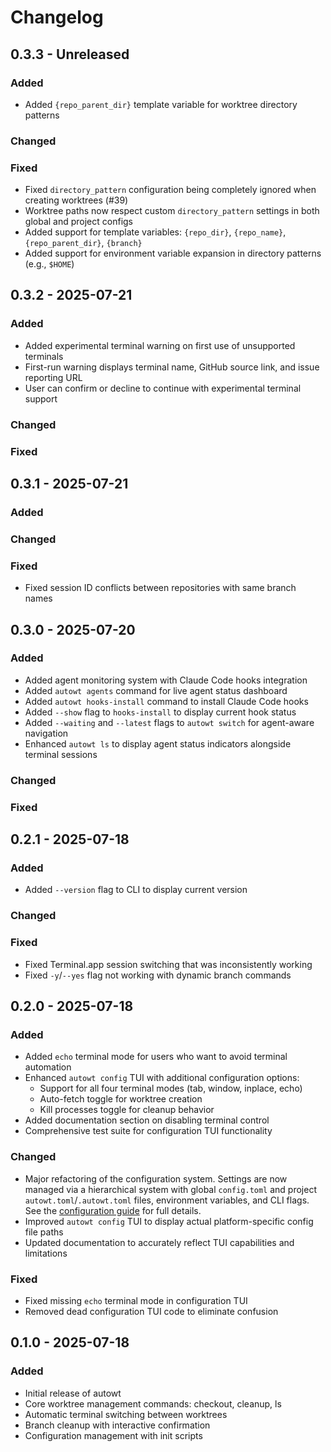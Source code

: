 # Changelog

<!-- loosely based on https://keepachangelog.com/en/1.0.0/ -->

## 0.3.3 - Unreleased

### Added

- Added `{repo_parent_dir}` template variable for worktree directory patterns

### Changed

### Fixed

- Fixed `directory_pattern` configuration being completely ignored when creating worktrees (#39)
- Worktree paths now respect custom `directory_pattern` settings in both global and project configs
- Added support for template variables: `{repo_dir}`, `{repo_name}`, `{repo_parent_dir}`, `{branch}`
- Added support for environment variable expansion in directory patterns (e.g., `$HOME`)

## 0.3.2 - 2025-07-21

### Added

- Added experimental terminal warning on first use of unsupported terminals
- First-run warning displays terminal name, GitHub source link, and issue reporting URL
- User can confirm or decline to continue with experimental terminal support

### Changed

### Fixed

## 0.3.1 - 2025-07-21

### Added

### Changed

### Fixed

- Fixed session ID conflicts between repositories with same branch names

## 0.3.0 - 2025-07-20

### Added

- Added agent monitoring system with Claude Code hooks integration
- Added `autowt agents` command for live agent status dashboard
- Added `autowt hooks-install` command to install Claude Code hooks
- Added `--show` flag to `hooks-install` to display current hook status
- Added `--waiting` and `--latest` flags to `autowt switch` for agent-aware navigation
- Enhanced `autowt ls` to display agent status indicators alongside terminal sessions

### Changed

### Fixed

## 0.2.1 - 2025-07-18

### Added

- Added `--version` flag to CLI to display current version

### Changed

### Fixed

- Fixed Terminal.app session switching that was inconsistently working
- Fixed `-y`/`--yes` flag not working with dynamic branch commands

## 0.2.0 - 2025-07-18

### Added

- Added `echo` terminal mode for users who want to avoid terminal automation
- Enhanced `autowt config` TUI with additional configuration options:
  - Support for all four terminal modes (tab, window, inplace, echo)
  - Auto-fetch toggle for worktree creation
  - Kill processes toggle for cleanup behavior
- Added documentation section on disabling terminal control
- Comprehensive test suite for configuration TUI functionality

### Changed

- Major refactoring of the configuration system. Settings are now managed via a hierarchical system with global `config.toml` and project `autowt.toml`/`.autowt.toml` files, environment variables, and CLI flags. See the [configuration guide](configuration.md) for full details.
- Improved `autowt config` TUI to display actual platform-specific config file paths
- Updated documentation to accurately reflect TUI capabilities and limitations

### Fixed

- Fixed missing `echo` terminal mode in configuration TUI
- Removed dead configuration TUI code to eliminate confusion

## 0.1.0 - 2025-07-18

### Added
- Initial release of autowt
- Core worktree management commands: checkout, cleanup, ls
- Automatic terminal switching between worktrees
- Branch cleanup with interactive confirmation
- Configuration management with init scripts